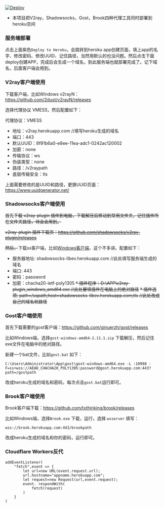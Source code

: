 [![Deploy](https://www.herokucdn.com/deploy/button.png)](https://dashboard.heroku.com/new?template=https://github.com/lgxnas/heroku)  
  
* 本项目把V2ray，Shadowsocks，Gost，Brook四种代理工具同时部署到heroku空间

### 服务端部署

点击上面紫色`Deploy to Heroku`，会跳转到heroku app创建页面，填上app的名字、修改密码、修改UUID、记住路径，当然用默认的也没问题。然后点击下面deploy创建APP，完成后会生成一个域名，到此服务端也就部署完成了。记下域名，后面客户端会用到。

### V2ray客户端使用

下载客户端，比如Windows v2rayN：https://github.com/2dust/v2rayN/releases

选择代理协议 VMESS，然后配置如下：

代理协议：VMESS

* 地址：v2ray.herokuapp.com  //填写heroku生成的域名
* 端口：443
* 默认UUID：8f91b6a0-e8ee-11ea-adc1-0242ac120002
* 加密：none
* 传输协议：ws
* 伪装类型：none
* 路径：/v2raypath
* 底层传输安全：tls

上面需要修改的是UUID和路径，更换UUID页面：https://www.uuidgenerator.net/

### Shadowsocks客户端使用

~~首先下载 v2ray-plugin 插件到电脑，下载解压后移动到常用文件夹，记住插件所在文件夹路径，待会会用到。~~

~~v2ray-plugin 插件下载页：https://github.com/shadowsocks/v2ray-plugin/releases~~

~~然后，~~下载ss客户端，比如[Windows客户端](https://github.com/shadowsocks/shadowsocks-windows/releases/)，这个不多讲。配置如下：

* 服务器地址: shadowsocks-libev.herokuapp.com  //此处填写服务端生成的域名
* 端口: 443
* 密码：password
* 加密：chacha20-ietf-poly1305
~~* 插件程序：D:\APP\v2ray-plugin_windows_amd64.exe  //此处要填插件在电脑上的绝对路径~~
~~* 插件选项: path=/sspath;host=shadowsocks-libev.herokuapp.com;tls //此处改成自己的域名和路径~~

### Gost客户端使用

首先下载需要的gost客户端：https://github.com/ginuerzh/gost/releases

比如Windows端，选择`gost-windows-amd64-2.11.1.zip` 下载解压，然后记住exe文件在电脑中的绝对路径。

新建一个bat文件，比如`gost.bat` 如下：

`C:\Users\Administrator\App\gost\gost-windows-amd64.exe -L :10998 -F=ss+wss://AEAD_CHACHA20_POLY1305:password@gost.herokuapp.com:443?path=/gostpath`

改成heroku生成的域名和密码，每次点击`gost.bat`运行即可。

### Brook客户端使用

Brook客户端下载：https://github.com/txthinking/brook/releases

比如Windows端，选择`Brook.exe` 下载，运行，选择 `wsserver` 填写：

`wss://brook.herokuapp.com:443/brookpath`

改成heroku生成的域名和你的密码，运行即可。

### Cloudflare Workers反代
```
addEventListener(
    "fetch",event => {
        let url=new URL(event.request.url);
        url.hostname="appname.herokuapp.com";
        let request=new Request(url,event.request);
        event. respondWith(
            fetch(request)
        )
    }
)

